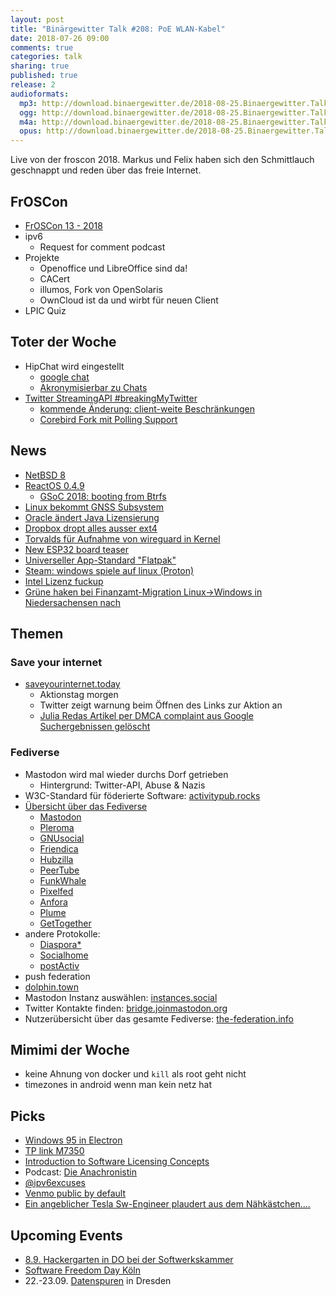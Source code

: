 ```yaml
---
layout: post
title: "Binärgewitter Talk #208: PoE WLAN-Kabel"
date: 2018-07-26 09:00
comments: true
categories: talk
sharing: true
published: true
release: 2
audioformats:
  mp3: http://download.binaergewitter.de/2018-08-25.Binaergewitter.Talk.208.mp3
  ogg: http://download.binaergewitter.de/2018-08-25.Binaergewitter.Talk.208.ogg
  m4a: http://download.binaergewitter.de/2018-08-25.Binaergewitter.Talk.208.m4a
  opus: http://download.binaergewitter.de/2018-08-25.Binaergewitter.Talk.208.opus
---
```

Live von der froscon 2018. Markus und Felix haben sich den Schmittlauch geschnappt und reden über das freie Internet.

## FrOSCon

- [FrOSCon 13 - 2018]( https://www.froscon.de/ )
- ipv6
  * Request for comment podcast
- Projekte
   * Openoffice und LibreOffice sind da!
   * CACert
   * illumos, Fork von OpenSolaris
   * OwnCloud ist da und wirbt für neuen Client   
- LPIC Quiz

## Toter der Woche

- HipChat wird eingestellt
  * [google chat]( https://gsuite.google.com/intl/de/products/chat/ )
  * [Akronymisierbar zu Chats](http://akronymisier.bar/022 )
- [Twitter StreamingAPI #breakingMyTwitter](http://apps-of-a-feather.com/ )
  - [kommende Änderung: client-weite 
Beschränkungen](https://blog.twitter.com/developer/en_us/topics/tools/2018/new-developer-requirements-to-protect-our-platform.html )
  - [Corebird Fork mit Polling Support](https://github.com/IBBoard/corebird/tree/non-streaming )

## News

- [NetBSD 8]( https://www.netbsd.org/releases/formal-8/NetBSD-8.0.html )
- [ReactOS 0.4.9]( https://www.heise.de/newsticker/meldung/ReactOS-0-4-9-Der-offene-Windows-Nachbau-wird-stabiler-4118297.html )
  * [GSoC 2018: booting from Btrfs](https://reactos.org/blogs/gsoc-2018-booting-btrfs-works )
- [Linux bekommt GNSS Subsystem](https://www.pro-linux.de/news/1/26221/linux-erh%C3%A4lt-gnss-subsystem.html )
- [Oracle ändert Java Lizensierung]( https://dev.karakun.com/java/2018/06/25/java-releases.html )
- [Dropbox dropt alles ausser ext4]( https://www.heise.de/newsticker/meldung/Dropbox-unterstuetzt-unter-Linux-nur-noch-das-Ext4-Dateisystem-4137191.html )
- [Torvalds für Aufnahme von wireguard in Kernel]( https://www.pro-linux.de/news/1/26167/torvalds-f%C3%83%C2%BCr-baldige-aufnahme-von-wireguard-in-den-kernel.html 
)
- [New ESP32 board teaser]( 
https://olimex.wordpress.com/2018/07/25/new-esp32-board-teaser-power-over-ethernet-esp32-poe-is-perfect-for-sensors-using-existing-ethernet-wiring/ )
- [Universeller App-Standard "Flatpak" ]( https://www.heise.de/newsticker/meldung/Universeller-Linux-App-Standard-Flatpak-erreicht-Version-1-0-4142185.html )
- [Steam: windows spiele auf linux (Proton)]( https://www.heise.de/newsticker/meldung/Steam-Windows-Spiele-laufen-jetzt-auch-unter-Linux-4143339.html )
- [Intel Lizenz fuckup]( https://www.heise.de/newsticker/meldung/Aerger-ueber-Intels-Lizenzbedingungen-fuer-Sicherheits-Updates-4144515.html )
- [Grüne haken bei Finanzamt-Migration Linux->Windows in Niedersachensen nach]( 
https://www.heise.de/newsticker/meldung/Linux-Aus-Niedersaechsische-Gruene-haken-nach-4133982.html )

## Themen
### Save your internet
- [saveyourinternet.today]( https://saveyourinternet.today/ )
  * Aktionstag morgen
  * Twitter zeigt warnung beim Öffnen des Links zur Aktion an
  * [Julia Redas Artikel per DMCA complaint aus Google Suchergebnissen gelöscht](https://juliareda.eu/2018/08/censorship-machines-gonna-censor/ )

### Fediverse
- Mastodon wird mal wieder durchs Dorf getrieben
  - Hintergrund: Twitter-API, Abuse & Nazis
- W3C-Standard für föderierte Software: [activitypub.rocks](http://activitypub.rocks/)
- [Übersicht über das Fediverse](https://fediverse.party/ )
  - [Mastodon](https://joinmastodon.org )
  - [Pleroma](https://pleroma.social/ )
  - [GNUsocial](https://gnu.io/social/ )
  - [Friendica](https://friendi.ca/ )
  - [Hubzilla](https://project.hubzilla.org/page/hubzilla/hubzilla-project )
  - [PeerTube](http://joinpeertube.org/ )
  - [FunkWhale](http://funkwhale.audio/ )
  - [Pixelfed](https://pixelfed.org/ )
  - [Anfora](https://github.com/anforaProject/anfora )
  - [Plume](https://github.com/Plume-org/Plume )
  - [GetTogether](https://gettogether.community/ )
- andere Protokolle:
  - [Diaspora*](https://diasporafoundation.org/ )
  - [Socialhome](https://github.com/jaywink/socialhome )
  - [postActiv](https://www.postactiv.com/ )
- push federation
- [dolphin.town]( https://dolphin.town )
- Mastodon Instanz auswählen: [instances.social]( https://instances.social )
- Twitter Kontakte finden: [bridge.joinmastodon.org](https://bridge.joinmastodon.org)
- Nutzerübersicht über das gesamte Fediverse: [the-federation.info](https://the-federation.info/)

## Mimimi der Woche

- keine Ahnung von docker und `kill` als root geht nicht
- timezones in android wenn man kein netz hat

## Picks

- [Windows 95 in Electron](https://github.com/felixrieseberg/windows95 )
- [TP link M7350](https://www.amazon.de/TP-LINK-M7350-Mobiler-Hotspot-integriertes/dp/B00PFXFWTQ )
- [Introduction to Software Licensing Concepts](http://faif.us/cast/2016/sep/02/0x5C/ )
- Podcast: [Die Anachronistin](https://www.die-anachronistin.de/ )
- [@ipv6excuses](https://twitter.com/ipv6excuses )
- [Venmo public by default]( https://publicbydefault.fyi/ )
- [Ein angeblicher Tesla Sw-Engineer plaudert aus dem Nähkästchen....](https://twitter.com/atomicthumbs/status/1032939617404645376 )

## Upcoming Events

- [8.9. Hackergarten in DO bei der Softwerkskammer]( https://www.meetup.com/de-DE/Softwerkskammer-Ruhrgebiet/events/248952817/)
- [Software Freedom Day Köln]( http://sfd.koelnerlinuxtreffen.de/2018/home/ )
- 22.-23.09. [Datenspuren](https://datenspuren.de/ ) in Dresden
